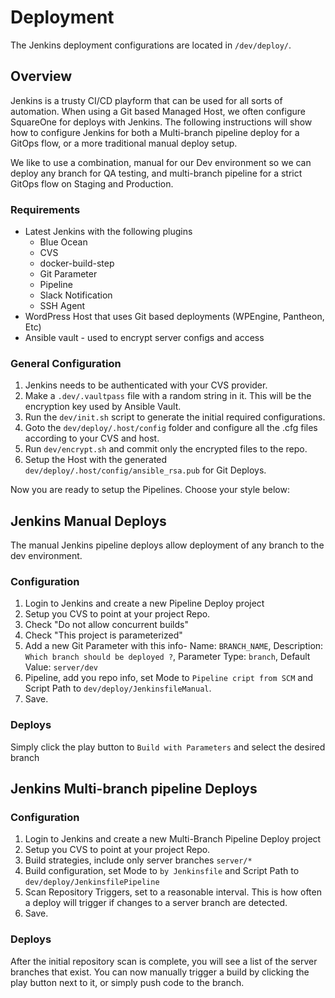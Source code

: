 # Deployment

The Jenkins deployment configurations are located in `/dev/deploy/`.

## Overview

Jenkins is a trusty CI/CD playform that can be used for all sorts of automation. 
When using a Git based Managed Host, we often configure SquareOne for deploys with Jenkins. 
The following instructions will show how to configure Jenkins for both a Multi-branch pipeline deploy
for a GitOps flow, or a more traditional manual deploy setup. 

We like to use a combination, manual for our Dev environment so we can deploy any branch for QA testing, 
and multi-branch pipeline for a strict GitOps flow on Staging and Production.

### Requirements

* Latest Jenkins with the following plugins
    * Blue Ocean
    * CVS
    * docker-build-step
    * Git Parameter
    * Pipeline
    * Slack Notification
    * SSH Agent
* WordPress Host that uses Git based deployments (WPEngine, Pantheon, Etc)
* Ansible vault - used to encrypt server configs and access

### General Configuration

1. Jenkins needs to be authenticated with your CVS provider.
1. Make a `.dev/.vaultpass` file with a random string in it. This will be the encryption key used by Ansible Vault.
1. Run the `dev/init.sh` script to generate the initial required configurations.
1. Goto the `dev/deploy/.host/config` folder and configure all the .cfg files according to your CVS and host.
1. Run `dev/encrypt.sh` and commit only the encrypted files to the repo.
1. Setup the Host with the generated `dev/deploy/.host/config/ansible_rsa.pub` for Git Deploys.

Now you are ready to setup the Pipelines. Choose your style below:


## Jenkins Manual Deploys

The manual Jenkins pipeline deploys allow deployment of any branch to the dev environment.

### Configuration

1. Login to Jenkins and create a new Pipeline Deploy project
1. Setup you CVS to point at your project Repo.
1. Check "Do not allow concurrent builds"
1. Check "This project is parameterized"
1. Add a new Git Parameter with this info- Name: `BRANCH_NAME`, Description: `Which branch should be deployed ?`, Parameter Type: `branch`, Default Value: `server/dev`
1. Pipeline, add you repo info, set Mode to `Pipeline cript from SCM` and Script Path to `dev/deploy/JenkinsfileManual`. 
1. Save.

### Deploys
Simply click the play button to `Build with Parameters` and select the desired branch


## Jenkins Multi-branch pipeline Deploys

### Configuration

1. Login to Jenkins and create a new Multi-Branch Pipeline Deploy project
2. Setup you CVS to point at your project Repo.
3. Build strategies, include only server branches `server/*`
4. Build configuration, set Mode to `by Jenkinsfile` and Script Path to `dev/deploy/JenkinsfilePipeline`
5. Scan Repository Triggers, set to a reasonable interval. This is how often a deploy will trigger if 
changes to a server branch are detected.
6. Save.

### Deploys
After the initial repository scan is complete, you will see a list of the server 
branches that exist. You can now manually trigger a build by clicking the play button 
next to it, or simply push code to the branch.



